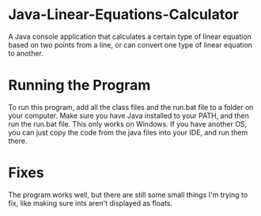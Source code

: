 # Java-Linear-Equations-Calculator
A Java console application that calculates a certain type of linear equation based on two points from a line, or can convert one type of linear equation to another. 
# Running the Program
To run this program, add all the class files and the run.bat file to a folder on your computer. Make sure you have Java installed to your PATH, and then run the run.bat file. This only works on Windows. If you have another OS, you can just copy the code from the java files into your IDE, and run them there.
# Fixes
The program works well, but there are still some small things I'm trying to fix, like making sure ints aren't displayed as floats.
